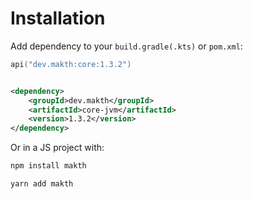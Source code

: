 # Installation

Add dependency to your `build.gradle(.kts)` or `pom.xml`:

```kotlin
api("dev.makth:core:1.3.2")
```

```xml

<dependency>
    <groupId>dev.makth</groupId>
    <artifactId>core-jvm</artifactId>
    <version>1.3.2</version>
</dependency>
```

Or in a JS project with:

```bash
npm install makth
```

```bash
yarn add makth
```
